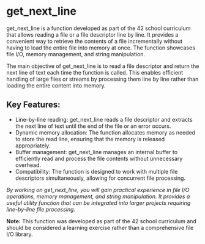 # get_next_line

get_next_line is a function developed as part of the 42 school curriculum that allows reading a file or a file descriptor line by line. It provides a convenient way to retrieve the contents of a file incrementally without having to load the entire file into memory at once. The function showcases file I/O, memory management, and string manipulation.

The main objective of get_next_line is to read a file descriptor and return the next line of text each time the function is called. This enables efficient handling of large files or streams by processing them line by line rather than loading the entire content into memory.

## Key Features:

- Line-by-line reading: get_next_line reads a file descriptor and extracts the next line of text until the end of the file or an error occurs.
- Dynamic memory allocation: The function allocates memory as needed to store the read line, ensuring that the memory is released appropriately.
- Buffer management: get_next_line manages an internal buffer to efficiently read and process the file contents without unnecessary overhead.
- Compatibility: The function is designed to work with multiple file descriptors simultaneously, allowing for concurrent file processing.

*By working on get_next_line, you will gain practical experience in file I/O operations, memory management, and string manipulation. It provides a useful utility function that can be integrated into larger projects requiring line-by-line file processing.*

**Note:** This function was developed as part of the 42 school curriculum and should be considered a learning exercise rather than a comprehensive file I/O library.
